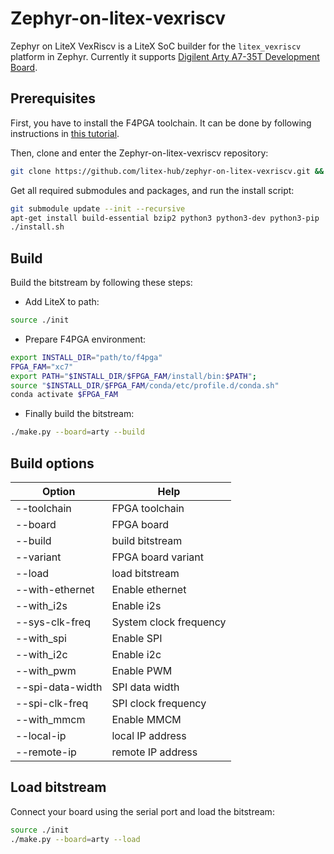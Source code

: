 Zephyr-on-litex-vexriscv
========================

Zephyr on LiteX VexRiscv is a LiteX SoC builder for the `litex_vexriscv` platform in Zephyr. Currently it supports [Digilent Arty A7-35T Development Board](https://store.digilentinc.com/arty-a7-artix-7-fpga-development-board-for-makers-and-hobbyists).

Prerequisites
------------

First, you have to install the F4PGA toolchain. It can be done by following instructions in [this tutorial](https://f4pga-examples.readthedocs.io/en/latest/getting.html).

Then, clone and enter the Zephyr-on-litex-vexriscv repository:

```bash
git clone https://github.com/litex-hub/zephyr-on-litex-vexriscv.git && cd zephyr-on-litex-vexriscv
```

Get all required submodules and packages, and run the install script:
```bash
git submodule update --init --recursive
apt-get install build-essential bzip2 python3 python3-dev python3-pip
./install.sh
```

Build
-----
Build the bitstream by following these steps:

* Add LiteX to path:
```bash
source ./init
```
* Prepare F4PGA environment:
```bash
export INSTALL_DIR="path/to/f4pga"
FPGA_FAM="xc7"
export PATH="$INSTALL_DIR/$FPGA_FAM/install/bin:$PATH";
source "$INSTALL_DIR/$FPGA_FAM/conda/etc/profile.d/conda.sh"
conda activate $FPGA_FAM
```
* Finally build the bitstream:
```bash
./make.py --board=arty --build
```

Build options
-----
| Option | Help |
|---|---|
| --toolchain | FPGA toolchain |
| --board | FPGA board |
| --build | build bitstream |
| --variant | FPGA board variant |
| --load | load bitstream |
| --with-ethernet | Enable ethernet |
| --with_i2s | Enable i2s |
| --sys-clk-freq | System clock frequency |
| --with_spi | Enable SPI |
| --with_i2c | Enable i2c |
| --with_pwm | Enable PWM |
| --spi-data-width | SPI data width |
| --spi-clk-freq | SPI clock frequency |
| --with_mmcm | Enable MMCM |
| --local-ip | local IP address |
| --remote-ip | remote IP address |

Load bitstream
--------------
Connect your board using the serial port and load the bitstream:

```bash
source ./init
./make.py --board=arty --load
```
